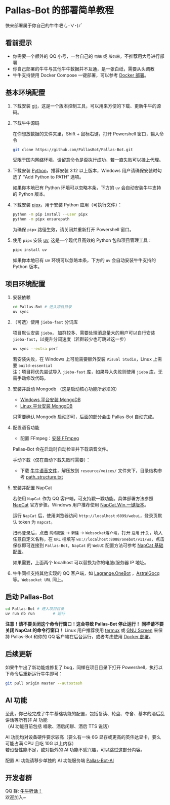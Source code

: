 # Pallas-Bot 的部署简单教程

快来部署属于你自己的牛牛吧 (｡･∀･)ﾉﾞ

## 看前提示

- 你需要一个额外的 QQ 小号，一台自己的 `电脑` 或 `服务器`，不推荐用大号进行部署
- 你自己部署的牛牛与其他牛牛数据并不互通，是一张白纸，需要从头调教
- 牛牛支持使用 Docker Compose 一键部署，可以参考 [Docker 部署](DockerDeployment.md)。

## 基本环境配置

1. 下载安装 [git](https://git-scm.com/downloads)，这是一个版本控制工具，可以用来方便的下载、更新牛牛的源码。
2. 下载牛牛源码

    在你想放数据的文件夹里，Shift + 鼠标右键，打开 Powershell 窗口，输入命令

    ```bash
    git clone https://github.com/PallasBot/Pallas-Bot.git
    ```

    受限于国内网络环境，请留意命令是否执行成功，若一直失败可以挂上代理。

3. 下载安装 [Python](https://www.python.org/downloads/)，推荐安装 3.12 以上版本，Windows 用户请确保安装时勾选了 “Add Python to PATH” 选项。

    如果你本地已有 Python 环境可以忽略本条，下方的 `uv` 会自动安装牛牛支持的 Python 版本。

4. 下载安装 [pipx](https://pypa.github.io/pipx/installation/)，用于安装 Python 应用（可执行文件）：

    ```bash
    python -m pip install --user pipx
    python -m pipx ensurepath
    ```

    为确保 `pipx` 路径生效，请关闭并重新打开 Powershell 窗口。

5. 使用 `pipx` 安装 [uv](https://docs.astral.sh/uv/getting-started/installation/), 这是一个现代且高效的 Python 包和项目管理工具：

    ```bash
    pipx install uv
    ```

    如果你本地已有 uv 环境可以忽略本条，下方的 `uv` 会自动安装牛牛支持的 Python 版本。

## 项目环境配置

1. 安装依赖

    ```bash
    cd Pallas-Bot # 进入项目目录
    uv sync
    ```

2. （可选）使用 `jieba-fast` 分词库

    项目默认安装 `jieba`， 加群较多、需要处理消息量大的用户可以自行安装 `jieba-fast`，以提升分词速度（若群较少也可跳过这一步）  

    ```bash
    uv sync --extra perf
    ```

    若安装失败，在 Windows 上可能需要额外安装 `Visual Studio`，Linux 上需要 `build-essential`  
    注：项目将优先尝试导入 `jieba-fast` 库，如果导入失败则使用 `jieba` 库，无需手动修改代码。

3. 安装并启动 Mongodb （这是启动核心功能所必须的）

    - [Windows 平台安装 MongoDB](https://www.runoob.com/mongodb/mongodb-window-install.html)
    - [Linux 平台安装 MongoDB](https://www.runoob.com/mongodb/mongodb-linux-install.html)

    只需要确认 Mongodb 启动即可，后面的部分会由 Pallas-Bot 自动完成。

4. 配置语音功能

    - 配置 FFmpeg：[安装 FFmpeg](https://napneko.github.io/config/advanced#%E5%AE%89%E8%A3%85-ffmpeg)

    Pallas-Bot 会在启动时自动检查并下载语音文件。

    手动下载（仅在自动下载失败时需要）：

    - 下载 [牛牛语音文件](https://huggingface.co/pallasbot/Pallas-Bot/blob/main/voices/Pallas.zip)，解压放到 `resource/voices/` 文件夹下，目录结构参考 [path_structure.txt](../resource/voices/path_structure.txt)

5. 安装并配置 NapCat

    若使用 `NapCat` 作为 QQ 客户端，可支持戳一戳功能。具体部署方法参照 [NapCat](https://napneko.github.io/) 官方步骤。Windows 用户推荐使用 [NapCat.Win.一键版本](https://napneko.github.io/guide/boot/Shell#napcat-win-%E4%B8%80%E9%94%AE%E7%89%88%E6%9C%AC)。

    运行 `NapCat` 后，使用浏览器访问 `http://localhost:6099/webui`，登录页默认 token 为 `napcat`。

    扫码登录后，点击 `网络配置` -> `新建` -> `Websocket客户端`，打开 `启用` 开关，填入任意自定义名称，在 `URL` 栏填写 `ws://localhost:8088/onebot/v11/ws`，点击保存即可连接到 `Pallas-Bot`。`NapCat` 的 `WebUI` 配置方法可参考 [NapCat 基础配置](https://napneko.github.io/config/basic)。

    如果需要，上面两个 localhost 可以替换为你的电脑/服务器 IP 地址。

6. 牛牛同样支持其他实现的 QQ 客户端，如 [Lagrange.OneBot](https://lagrangedev.github.io/Lagrange.Doc/v1/Lagrange.OneBot/) ，[AstralGocq](https://github.com/ProtocolScience/AstralGocq) 等。`Websocket URL` 同上。

## 启动 Pallas-Bot

```bash
cd Pallas-Bot # 进入项目目录
uv run nb run        # 运行
```

**注意！请不要关闭这个命令行窗口！这会导致 Pallas-Bot 停止运行！**
**同样请不要关闭 NapCat 的命令行窗口！**
Linux 用户推荐使用 [termux](https://termux.dev/) 或 [GNU Screen](https://zhuanlan.zhihu.com/p/405968623) 来保持 Pallas-Bot 和你的 QQ 客户端在后台运行，或者考虑使用 [Docker 部署](DockerDeployment.md)。

## 后续更新

如果牛牛出了新功能或修复了 bug，同样在项目目录下打开 Powershell，执行以下命令后重新运行牛牛即可：

```bash
git pull origin master --autostash
```

## AI 功能

至此，你已经完成了牛牛基础功能的配置，包括复读、轮盘、夺舍、基本的酒后乱讲话等所有非 AI 功能  
（AI 功能目前包括 唱歌、酒后闲聊、酒后 TTS 说话）  

AI 功能均对设备硬件要求较高（要么有一块 6G 显存或更高的英伟达显卡，要么可能占满 CPU 且吃 10G 以上内存）  
若设备性能不足，或对额外的 AI 功能不感兴趣，可以跳过这部分内容。

配置 AI 功能请移步单独的 AI 功能服务端 [Pallas-Bot-AI](https://github.com/PallasBot/Pallas-Bot-AI)

## 开发者群

QQ 群: [牛牛听话！](https://jq.qq.com/?_wv=1027&k=tlLDuWzc)  
欢迎加入~
